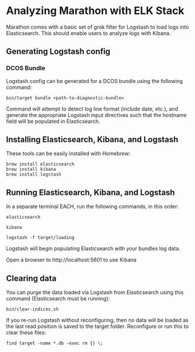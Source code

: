 # Analyzing Marathon with ELK Stack

Marathon comes with a basic set of grok filter for Logstash to load logs into
Elasticsearch. This should enable users to analyze logs with Kibana.

## Generating Logstash config

### DCOS Bundle

Logstash config can be generated for a DCOS bundle using the following command:

```
bin/target bundle <path-to-diagnostic-bundle>
```

Command will attempt to detect log line format (include date, etc.), and generate the appropriate Logstash input
directives such that the hostname field will be populated in Elasticsearch.

## Installing Elasticsearch, Kibana, and Logstash

These tools can be easily installed with Homebrew:

```
brew install elasticsearch
brew install kibana
brew install logstash
```

## Running Elasticsearch, Kibana, and Logstash

In a separate terminal EACH, run the following commands, in this order:

```
elasticsearch

kibana

logstash -f target/loading
```

Logstash will begin populating Elasticsearch with your bundles log data.

Open a browser to http://localhost:5601 to use Kibana


## Clearing data

You can purge the data loaded via Logstash from Elasticsearch using this command (Elasticsearch must be running):

`bin/clear-indices.sh`

If you re-run Logstash without reconfiguring, then no data will be loaded as the last read position is saved to the target folder. Reconfigure or run this to clear these files:

`find target -name *.db -exec rm {} \;`
